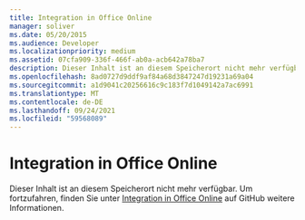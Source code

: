 ```yaml
---
title: Integration in Office Online
manager: soliver
ms.date: 05/20/2015
ms.audience: Developer
ms.localizationpriority: medium
ms.assetid: 07cfa909-336f-466f-ab0a-acb642a78ba7
description: Dieser Inhalt ist an diesem Speicherort nicht mehr verfügbar. Um fortzufahren, finden Sie unter Integration in Office Online auf GitHub weitere Informationen.
ms.openlocfilehash: 8ad0727d9ddf9af84a68d3847247d19231a69a04
ms.sourcegitcommit: a1d9041c20256616c9c183f7d1049142a7ac6991
ms.translationtype: MT
ms.contentlocale: de-DE
ms.lasthandoff: 09/24/2021
ms.locfileid: "59568089"
---
```

# <a name="integrating-with-office-online"></a>Integration in Office Online

Dieser Inhalt ist an diesem Speicherort nicht mehr verfügbar. Um fortzufahren, finden Sie unter [Integration in Office Online](https://wopi.readthedocs.org/en/latest/) auf GitHub weitere Informationen. 
  

